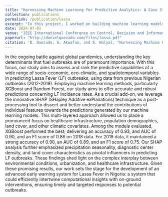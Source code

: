 ```yaml
---
title: "Harnessing Machine Learning for Predictive Analytics: A Case Study of Lassa Fever Outbreaks in Nigeria"
collection: publications
permalink: /publication/lassa
excerpt: "In this project, I worked on building machine learning models to predict Lassa Fever outbreaks across Nigeria. Using epidemiological, socio-economic, and eco-climatic data, we were able to uncover patterns driving Lassa transmissions."
date: 2024-07-01
venue: "IEEE International Conference on Control, Decision and Information Technologies"
paperurl: "http://danielquezada.com/files/lassa.pdf"
citation: 'D. Quezada, S. Akwafuo, and S. Halyal, "Harnessing Machine Learning for Predictive Analytics: A Case Study of Lassa Fever Outbreaks in Nigeria" 2024 10th International Conference on Control, Decision and Information Technologies (CoDIT), Vallette, Malta, 2024, pp. 377-382, doi: 10.1109/CoDIT62066.2024.10708095.'
---
```


In the ongoing battle against global pandemics, understanding the key determinants that fuel outbreaks are of paramount importance. With this focus, our study aims to assess and rank the predictive capabilities of a wide range of socio-economic, eco-climatic, and spatiotemporal variables in predicting Lassa Fever (LF) outbreaks, using data from previous Nigerian outbreaks (2012-2019). Employing machine learning methods, particularly XGBoost and Random Forest, our study aims to offer accurate and robust predictions concerning LF incidence rates. As a crucial add-on, we leverage the innovative SHAP (SHapley Additive exPlanations) technique as a post-processing tool to dissect and better understand the contributions of individual features towards the predictions generated by our machine learning models. This multi-layered approach allowed us to place a pronounced focus on healthcare infrastructure, population demographics, land cover, and other climatic covariates. Among the models evaluated, XGBoost performed the best; delivering an accuracy of 0.93, and AUC of 0.90, and an F1 score of 0.86 on 2018 data. For 2019 data, it maintained a strong accuracy of 0.90, an AUC of 0.89, and an F1 score of 0.75. Our SHAP analysis further emphasized precipitation seasonality, diagnostic center density, and land cover characteristics as pivotal influencers in predicting LF outbreaks. These findings shed light on the complex interplay between environmental conditions, urbanization, and healthcare infrastructure. Given these promising results, our work sets the stage for the development of an advanced early warning system for Lassa Fever in Nigeria: a system that could efficiently intertwine computational insights with on-ground interventions, ensuring timely and targeted responses to potential outbreaks.

